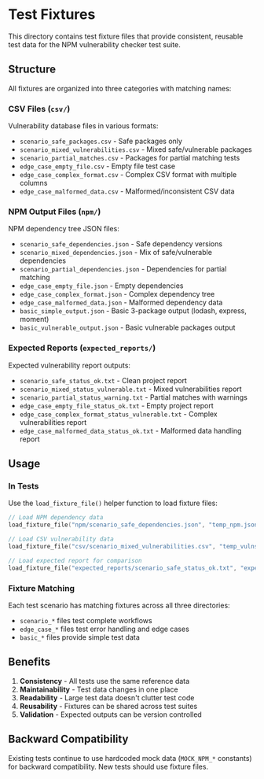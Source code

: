 # Test Fixtures

This directory contains test fixture files that provide consistent, reusable test data for the NPM vulnerability checker test suite.

## Structure

All fixtures are organized into three categories with matching names:

### CSV Files (`csv/`)
Vulnerability database files in various formats:
- `scenario_safe_packages.csv` - Safe packages only
- `scenario_mixed_vulnerabilities.csv` - Mixed safe/vulnerable packages
- `scenario_partial_matches.csv` - Packages for partial matching tests
- `edge_case_empty_file.csv` - Empty file test case
- `edge_case_complex_format.csv` - Complex CSV format with multiple columns
- `edge_case_malformed_data.csv` - Malformed/inconsistent CSV data

### NPM Output Files (`npm/`)
NPM dependency tree JSON files:
- `scenario_safe_dependencies.json` - Safe dependency versions
- `scenario_mixed_dependencies.json` - Mix of safe/vulnerable dependencies
- `scenario_partial_dependencies.json` - Dependencies for partial matching
- `edge_case_empty_file.json` - Empty dependencies
- `edge_case_complex_format.json` - Complex dependency tree
- `edge_case_malformed_data.json` - Malformed dependency data
- `basic_simple_output.json` - Basic 3-package output (lodash, express, moment)
- `basic_vulnerable_output.json` - Basic vulnerable packages output

### Expected Reports (`expected_reports/`)
Expected vulnerability report outputs:
- `scenario_safe_status_ok.txt` - Clean project report
- `scenario_mixed_status_vulnerable.txt` - Mixed vulnerabilities report
- `scenario_partial_status_warning.txt` - Partial matches with warnings
- `edge_case_empty_file_status_ok.txt` - Empty project report
- `edge_case_complex_format_status_vulnerable.txt` - Complex vulnerabilities report
- `edge_case_malformed_data_status_ok.txt` - Malformed data handling report

## Usage

### In Tests
Use the `load_fixture_file()` helper function to load fixture files:

```c
// Load NPM dependency data
load_fixture_file("npm/scenario_safe_dependencies.json", "temp_npm.json");

// Load CSV vulnerability data
load_fixture_file("csv/scenario_mixed_vulnerabilities.csv", "temp_vulns.csv");

// Load expected report for comparison
load_fixture_file("expected_reports/scenario_safe_status_ok.txt", "expected.txt");
```

### Fixture Matching
Each test scenario has matching fixtures across all three directories:
- `scenario_*` files test complete workflows
- `edge_case_*` files test error handling and edge cases
- `basic_*` files provide simple test data

## Benefits

1. **Consistency** - All tests use the same reference data
2. **Maintainability** - Test data changes in one place
3. **Readability** - Large test data doesn't clutter test code
4. **Reusability** - Fixtures can be shared across test suites
5. **Validation** - Expected outputs can be version controlled

## Backward Compatibility

Existing tests continue to use hardcoded mock data (`MOCK_NPM_*` constants) for backward compatibility. New tests should use fixture files.